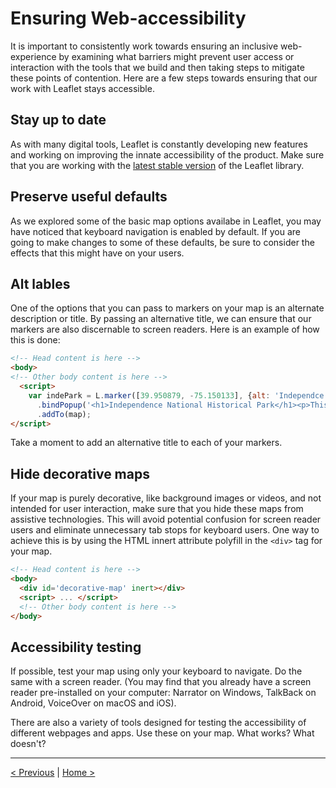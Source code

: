 # Ensuring Web-accessibility

It is important to consistently work towards ensuring an inclusive web-experience by examining what barriers might prevent user access or interaction with the tools that we build and then taking steps to mitigate these points of contention. Here are a few steps towards ensuring that our work with Leaflet stays accessible. 

## Stay up to date

As with many digital tools, Leaflet is constantly developing new features and working on improving the innate accessibility of the product. Make sure that you are working with the [latest stable version](https://leafletjs.com/download.html) of the Leaflet library.

## Preserve useful defaults

As we explored some of the basic map options availabe in Leaflet, you may have noticed that keyboard navigation is enabled by default. If you are going to make changes to some of these defaults, be sure to consider the effects that this might have on your users.

## Alt lables

One of the options that you can pass to markers on your map is an alternate description or title. By passing an alternative title, we can ensure that our markers are also discernable to screen readers. Here is an example of how this is done:

```html
<!-- Head content is here -->
<body>
<!-- Other body content is here -->
  <script>
    var indePark = L.marker([39.950879, -75.150133], {alt: 'Independce National Historical Park'})
      .bindPopup('<h1>Independence National Historical Park</h1><p>This park is located in <b>Philadelphia</b> and encompases both <b>Independence Hall</b> and <b>the Liberty Bell</b>.</p>')
      .addTo(map);
</script>
```

Take a moment to add an alternative title to each of your markers.

## Hide decorative maps

If your map is purely decorative, like background images or videos, and not intended for user interaction, make sure that you hide these maps from assistive technologies.  This will avoid potential confusion for screen reader users and eliminate unnecessary tab stops for keyboard users. One way to achieve this is by using the HTML innert attribute polyfill in the ```<div>``` tag for your map.

```html
<!-- Head content is here -->
<body>
  <div id='decorative-map' inert></div>
  <script> ... </script>
  <!-- Other body content is here -->
</body>
```

## Accessibility testing

If possible, test your map using only your keyboard to navigate. Do the same with a screen reader. (You may find that you already have a screen reader pre-installed on your computer: Narrator on Windows, TalkBack on Android, VoiceOver on macOS and iOS).

There are also a variety of tools designed for testing the accessibility of different webpages and apps. Use these on your map. What works? What doesn't?

---

[< Previous](05-pop.md) | [Home >](../README.md)
